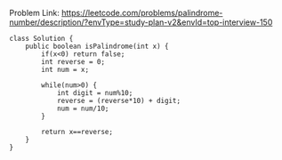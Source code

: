 Problem Link: https://leetcode.com/problems/palindrome-number/description/?envType=study-plan-v2&envId=top-interview-150

```
class Solution {
    public boolean isPalindrome(int x) {
        if(x<0) return false;
        int reverse = 0;
        int num = x;

        while(num>0) {
            int digit = num%10;
            reverse = (reverse*10) + digit;
            num = num/10;
        }

        return x==reverse;
    }
}
```
